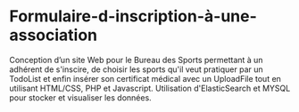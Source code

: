 # Formulaire-d-inscription-à-une-association
Conception d’un site Web pour le Bureau des Sports permettant à un adhérent de s'inscire, de choisir les sports qu'il veut pratiquer par un TodoList et enfin insérer son certificat médical avec un UploadFile tout en utilisant HTML/CSS, PHP et Javascript. Utilisation d'ElasticSearch et MYSQL pour stocker et visualiser les données.
